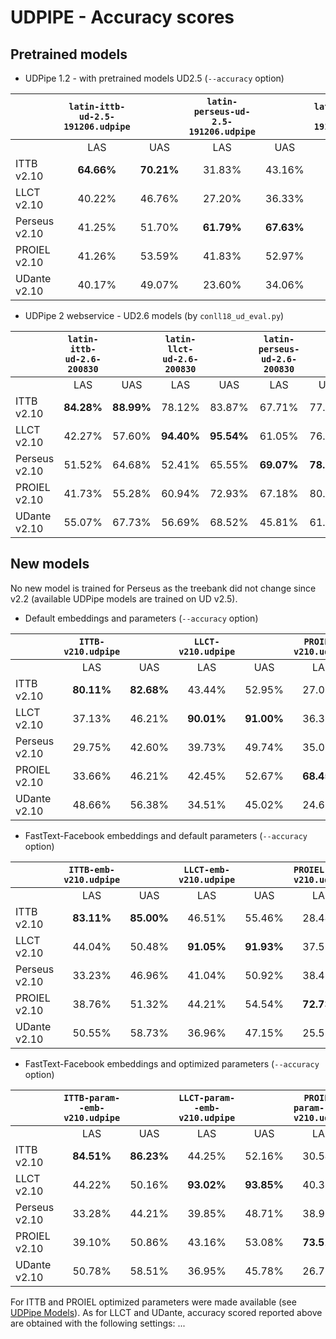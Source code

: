 # UDPIPE - Accuracy scores

## Pretrained models

* UDPipe 1.2 - with pretrained models UD2.5 (`--accuracy` option)

||`latin-ittb-ud-2.5-191206.udpipe`||`latin-perseus-ud-2.5-191206.udpipe`||`latin-proiel-ud-2.5-191206.udpipe`||
|--- | :---: | :---: | :---: | :---: | :---: | :---: |
| | LAS | UAS | LAS | UAS | LAS | UAS |
|ITTB v2.10|**64.66%**|**70.21%**|31.83%|43.16%|31.85%|45.79%|
|LLCT v2.10|40.22%|46.76%|27.20%|36.33%|39.96%|51.15%|
|Perseus v2.10|41.25%|51.70%|**61.79%**|**67.63%**|40.23%|54.83%|
|PROIEL v2.10|41.26%|53.59%|41.83%|52.97%|**73.30%**|**77.13%**|
|UDante v2.10|40.17%|49.07%|23.60%|34.06%|27.80%|40.46%|

* UDPipe 2 webservice - UD2.6 models (by `conll18_ud_eval.py`)

||`latin-ittb-ud-2.6-200830`||`latin-llct-ud-2.6-200830`||`latin-perseus-ud-2.6-200830`||`latin-proiel-ud-2.6-200830`||
| --- | :---: | :---: | :---: | :---: | :---: | :---: | :---: | :---: |
| | LAS | UAS | LAS | UAS | LAS | UAS | LAS | UAS |
|ITTB v2.10|**84.28%**|**88.99%**|78.12%|83.87%|67.71%|77.75%|44.35%|61.41%|
|LLCT v2.10|42.27%|57.60%|**94.40%**|**95.54%**|61.05%|76.23%|37.98%|54.71%|
|Perseus v2.10|51.52%|64.68%|52.41%|65.55%|**69.07%**|**78.21%**|46.78%|65.10%|
|PROIEL v2.10|41.73%|55.28%|60.94%|72.93%|67.18%|80.52%|**77.33%**|**83.78%**|
|UDante v2.10|55.07%|67.73%|56.69%|68.52%|45.81%|61.03%|39.24%|53.52%|

## New models

No new model is trained for Perseus as the treebank did not change since v2.2 (available UDPipe models are trained on UD v2.5).
 
* Default embeddings and parameters (`--accuracy` option)

||`ITTB-v210.udpipe`||`LLCT-v210.udpipe`||`PROIEL-v210.udpipe`||`UDante-v210.udpipe`||
| --- | :---: | :---: | :---: | :---: | :---: | :---: | :---: | :---: |
||LAS|UAS|LAS|UAS|LAS|UAS|LAS|UAS|
|ITTB v2.10|**80.11%**|**82.68%**|43.44%|52.95%|27.07%|40.49%|57.67%|64.42%|
|LLCT v2.10|37.13%|46.21%|**90.01%**|**91.00%**|36.36%|46.94%|39.99%|47.07%|
|Perseus v2.10|29.75%|42.60%|39.73%|49.74%|35.07%|48.47%|34.78%|46.66%|
|PROIEL v2.10|33.66%|46.21%|42.45%|52.67%|**68.45%**|**72.68%**|38.54%|48.63%|
|UDante v2.10|48.66%|56.38%|34.51%|45.02%|24.65%|37.35%|**49.61%**|**56.67%**|

* FastText-Facebook embeddings and default parameters (`--accuracy` option)

||`ITTB-emb-v210.udpipe`||`LLCT-emb-v210.udpipe`||`PROIEL-emb-v210.udpipe`||`UDante-emb-v210.udpipe`||
| --- | :---: | :---: | :---: | :---: | :---: | :---: | :---: | :---: |
||LAS|UAS|LAS|UAS|LAS|UAS|LAS|UAS|
|ITTB v2.10|**83.11%**|**85.00%**|46.51%|55.46%|28.44%|41.93%|58.83%|65.65%|
|LLCT v2.10|44.04%|50.48%|**91.05%**|**91.93%**|37.53%|48.68%|42.10%|49.23%|
|Perseus v2.10|33.23%|46.96%|41.04%|50.92%|38.47%|53.91%|32.97%|45.98%|
|PROIEL v2.10|38.76%|51.32%|44.21%|54.54%|**72.73%**|**76.71%**|37.91%|48.26%|
|UDante v2.10|50.55%|58.73%|36.96%|47.15%|25.52%|38.76%|**52.69%**|**59.88%**|

* FastText-Facebook embeddings and optimized parameters (`--accuracy` option)


||`ITTB-param--emb-v210.udpipe`||`LLCT-param--emb-v210.udpipe`||`PROIEL-param--emb-v210.udpipe`||`UDante-param--emb-v210.udpipe`||
| --- | :---: | :---: | :---: | :---: | :---: | :---: | :---: | :---: |
||LAS|UAS|LAS|UAS|LAS|UAS|LAS|UAS|
|ITTB v2.10|**84.51%**|**86.23%**|44.25%|52.16%|30.54%|45.43%|59.93%|65.77%|
|LLCT v2.10|44.22%|50.16%|**93.02%**|**93.85%**|40.37%|52.10%|45.57%|53.42%|
|Perseus v2.10|33.28%|44.21%|39.85%|48.71%|38.93%|55.16%|35.64%|45.79%|
|PROIEL v2.10|39.10%|50.86%|43.16%|53.08%|**73.51%**|**77.45%**|39.43%|48.62%|
|UDante v2.10|50.78%|58.51%|36.95%|45.78%|26.72%|40.41%|**50.81%**|**57.32%**|

For ITTB and PROIEL optimized parameters were made available (see [UDPipe Models](https://ufal.mff.cuni.cz/udpipe/1/models#universal_dependencies_25_models)). As for LLCT and UDante, accuracy scored reported above are obtained with the following settings: ... 
